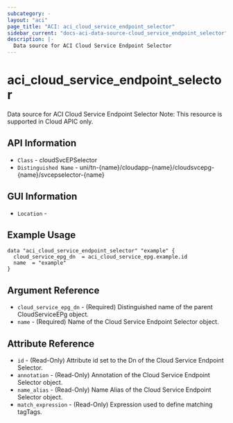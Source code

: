 ```yaml
---
subcategory: -
layout: "aci"
page_title: "ACI: aci_cloud_service_endpoint_selector"
sidebar_current: "docs-aci-data-source-cloud_service_endpoint_selector"
description: |-
  Data source for ACI Cloud Service Endpoint Selector
---
```


# aci_cloud_service_endpoint_selector #

Data source for ACI Cloud Service Endpoint Selector
Note: This resource is supported in Cloud APIC only.

## API Information ##

* `Class` - cloudSvcEPSelector
* `Distinguished Name` - uni/tn-{name}/cloudapp-{name}/cloudsvcepg-{name}/svcepselector-{name}

## GUI Information ##

* `Location` - 


## Example Usage ##

```hcl
data "aci_cloud_service_endpoint_selector" "example" {
  cloud_service_epg_dn  = aci_cloud_service_epg.example.id
  name  = "example"
}
```

## Argument Reference ##

* `cloud_service_epg_dn` - (Required) Distinguished name of the parent CloudServiceEPg object.
* `name` - (Required) Name of the Cloud Service Endpoint Selector object.

## Attribute Reference ##
* `id` - (Read-Only) Attribute id set to the Dn of the Cloud Service Endpoint Selector.
* `annotation` - (Read-Only) Annotation of the Cloud Service Endpoint Selector object.
* `name_alias` - (Read-Only) Name Alias of the Cloud Service Endpoint Selector object.
* `match_expression` - (Read-Only) Expression used to define matching tagTags. 

